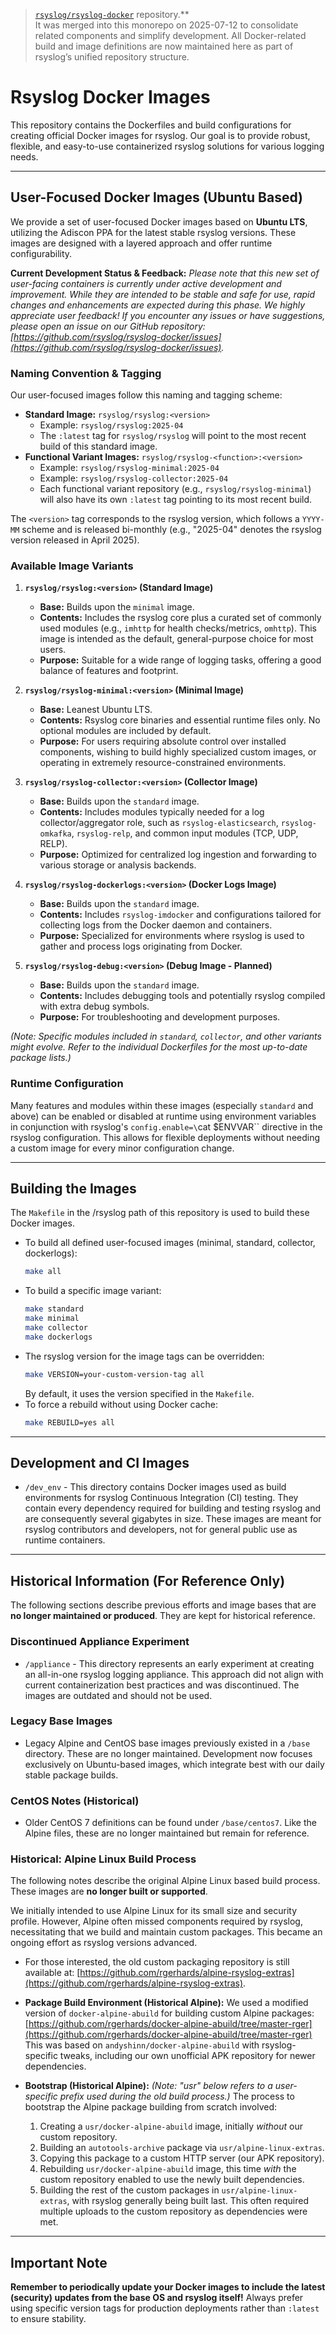 > [`rsyslog/rsyslog-docker`](https://github.com/rsyslog/rsyslog-docker) repository.**  
> It was merged into this monorepo on 2025-07-12 to consolidate related components
> and simplify development. All Docker-related build and image definitions
> are now maintained here as part of rsyslog’s unified repository structure.

# Rsyslog Docker Images

This repository contains the Dockerfiles and build configurations for creating official Docker images for rsyslog. Our goal is to provide robust, flexible, and easy-to-use containerized rsyslog solutions for various logging needs.

---
## User-Focused Docker Images (Ubuntu Based)

We provide a set of user-focused Docker images based on **Ubuntu LTS**, utilizing the Adiscon PPA for the latest stable rsyslog versions. These images are designed with a layered approach and offer runtime configurability.

**Current Development Status & Feedback:**
*Please note that this new set of user-facing containers is currently under active development and improvement. While they are intended to be stable and safe for use, rapid changes and enhancements are expected during this phase. We highly appreciate user feedback! If you encounter any issues or have suggestions, please open an issue on our GitHub repository: [https://github.com/rsyslog/rsyslog-docker/issues](https://github.com/rsyslog/rsyslog-docker/issues).*

### Naming Convention & Tagging

Our user-focused images follow this naming and tagging scheme:

* **Standard Image:** `rsyslog/rsyslog:<version>`
    * Example: `rsyslog/rsyslog:2025-04`
    * The `:latest` tag for `rsyslog/rsyslog` will point to the most recent build of this standard image.
* **Functional Variant Images:** `rsyslog/rsyslog-<function>:<version>`
    * Example: `rsyslog/rsyslog-minimal:2025-04`
    * Example: `rsyslog/rsyslog-collector:2025-04`
    * Each functional variant repository (e.g., `rsyslog/rsyslog-minimal`) will also have its own `:latest` tag pointing to its most recent build.

The `<version>` tag corresponds to the rsyslog version, which follows a `YYYY-MM` scheme and is released bi-monthly (e.g., "2025-04" denotes the rsyslog version released in April 2025).

### Available Image Variants

1.  **`rsyslog/rsyslog:<version>` (Standard Image)**
    * **Base:** Builds upon the `minimal` image.
    * **Contents:** Includes the rsyslog core plus a curated set of commonly used modules (e.g., `imhttp` for health checks/metrics, `omhttp`). This image is intended as the default, general-purpose choice for most users.
    * **Purpose:** Suitable for a wide range of logging tasks, offering a good balance of features and footprint.

2.  **`rsyslog/rsyslog-minimal:<version>` (Minimal Image)**
    * **Base:** Leanest Ubuntu LTS.
    * **Contents:** Rsyslog core binaries and essential runtime files only. No optional modules are included by default.
    * **Purpose:** For users requiring absolute control over installed components, wishing to build highly specialized custom images, or operating in extremely resource-constrained environments.

3.  **`rsyslog/rsyslog-collector:<version>` (Collector Image)**
    * **Base:** Builds upon the `standard` image.
    * **Contents:** Includes modules typically needed for a log collector/aggregator role, such as `rsyslog-elasticsearch`, `rsyslog-omkafka`, `rsyslog-relp`, and common input modules (TCP, UDP, RELP).
    * **Purpose:** Optimized for centralized log ingestion and forwarding to various storage or analysis backends.

4.  **`rsyslog/rsyslog-dockerlogs:<version>` (Docker Logs Image)**
    * **Base:** Builds upon the `standard` image.
    * **Contents:** Includes `rsyslog-imdocker` and configurations tailored for collecting logs from the Docker daemon and containers.
    * **Purpose:** Specialized for environments where rsyslog is used to gather and process logs originating from Docker.

5.  **`rsyslog/rsyslog-debug:<version>` (Debug Image - Planned)**
    * **Base:** Builds upon the `standard` image.
    * **Contents:** Includes debugging tools and potentially rsyslog compiled with extra debug symbols.
    * **Purpose:** For troubleshooting and development purposes.

*(Note: Specific modules included in `standard`, `collector`, and other variants might evolve. Refer to the individual Dockerfiles for the most up-to-date package lists.)*

### Runtime Configuration

Many features and modules within these images (especially `standard` and above) can be enabled or disabled at runtime using environment variables in conjunction with rsyslog's `config.enable=\`cat $ENVVAR\`` directive in the rsyslog configuration. This allows for flexible deployments without needing a custom image for every minor configuration change.

---
## Building the Images

The `Makefile` in the /rsyslog path of this repository is used to build these Docker images.

* To build all defined user-focused images (minimal, standard, collector, dockerlogs):
    ```bash
    make all
    ```
* To build a specific image variant:
    ```bash
    make standard
    make minimal
    make collector
    make dockerlogs
    ```
* The rsyslog version for the image tags can be overridden:
    ```bash
    make VERSION=your-custom-version-tag all
    ```
    By default, it uses the version specified in the `Makefile`.
* To force a rebuild without using Docker cache:
    ```bash
    make REBUILD=yes all
    ```

---
## Development and CI Images

* `/dev_env` - This directory contains Docker images used as build environments for rsyslog Continuous Integration (CI) testing. They contain every dependency required for building and testing rsyslog and are consequently several gigabytes in size. These images are meant for rsyslog contributors and developers, not for general public use as runtime containers.

---
## Historical Information (For Reference Only)

The following sections describe previous efforts and image bases that are **no longer maintained or produced**. They are kept for historical reference.

### Discontinued Appliance Experiment
* `/appliance` - This directory represents an early experiment at creating an all-in-one rsyslog logging appliance. This approach did not align with current containerization best practices and was discontinued. The images are outdated and should not be used.

### Legacy Base Images
* Legacy Alpine and CentOS base images previously existed in a `/base` directory. These are no longer maintained. Development now focuses exclusively on Ubuntu-based images, which integrate best with our daily stable package builds.

### CentOS Notes (Historical)
* Older CentOS 7 definitions can be found under `/base/centos7`. Like the Alpine files, these are no longer maintained but remain for reference.

### Historical: Alpine Linux Build Process
The following notes describe the original Alpine Linux based build process. These images are **no longer built or supported**.

We initially intended to use Alpine Linux for its small size and security profile. However, Alpine often missed components required by rsyslog, necessitating that we build and maintain custom packages. This became an ongoing effort as rsyslog versions advanced.

* For those interested, the old custom packaging repository is still available at:
    [https://github.com/rgerhards/alpine-rsyslog-extras](https://github.com/rgerhards/alpine-rsyslog-extras).

* **Package Build Environment (Historical Alpine):**
    We used a modified version of `docker-alpine-abuild` for building custom Alpine packages:
    [https://github.com/rgerhards/docker-alpine-abuild/tree/master-rger](https://github.com/rgerhards/docker-alpine-abuild/tree/master-rger)
    This was based on `andyshinn/docker-alpine-abuild` with rsyslog-specific tweaks, including our own unofficial APK repository for newer dependencies.

* **Bootstrap (Historical Alpine):**
    *(Note: "usr" below refers to a user-specific prefix used during the old build process.)*
    The process to bootstrap the Alpine package building from scratch involved:
    1.  Creating a `usr/docker-alpine-abuild` image, initially *without* our custom repository.
    2.  Building an `autotools-archive` package via `usr/alpine-linux-extras`.
    3.  Copying this package to a custom HTTP server (our APK repository).
    4.  Rebuilding `usr/docker-alpine-abuild` image, this time *with* the custom repository enabled to use the newly built dependencies.
    5.  Building the rest of the custom packages in `usr/alpine-linux-extras`, with rsyslog generally being built last. This often required multiple uploads to the custom repository as dependencies were met.

---
## Important Note
**Remember to periodically update your Docker images to include the latest (security) updates from the base OS and rsyslog itself!** Always prefer using specific version tags for production deployments rather than `:latest` to ensure stability.
